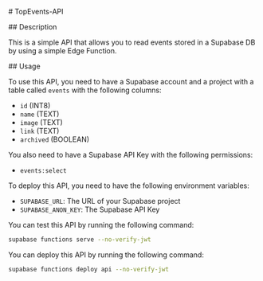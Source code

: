 # TopEvents-API

## Description

This is a simple API that allows you to read events stored in a Supabase DB by using a simple Edge Function.

## Usage

To use this API, you need to have a Supabase account and a project with a table called `events` with the following columns:

- `id` (INT8)
- `name` (TEXT)
- `image` (TEXT)
- `link` (TEXT)
- `archived` (BOOLEAN)

You also need to have a Supabase API Key with the following permissions:

- `events:select`

To deploy this API, you need to have the following environment variables:

- `SUPABASE_URL`: The URL of your Supabase project
- `SUPABASE_ANON_KEY`: The Supabase API Key

You can test this API by running the following command:

```bash
supabase functions serve --no-verify-jwt
```

You can deploy this API by running the following command:

```bash
supabase functions deploy api --no-verify-jwt
```
